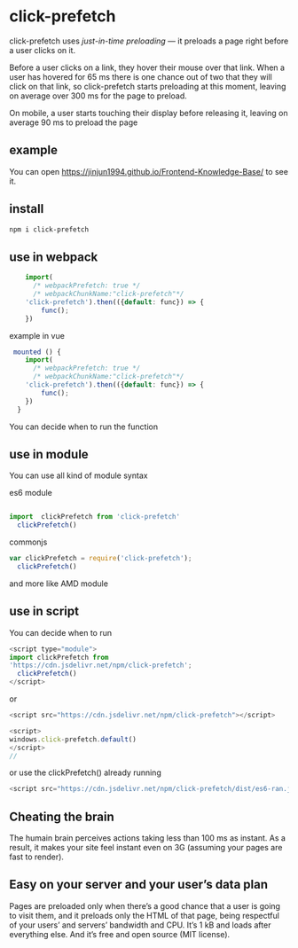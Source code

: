 # click-prefetch

click-prefetch uses *just-in-time preloading* — it preloads a page right before a user clicks on it.

Before a user clicks on a link, they hover their mouse over that link. When a user has hovered for 65 ms there is one chance out of two that they will click on that link, so click-prefetch starts preloading at this moment, leaving on average over 300 ms for the page to preload.

On mobile, a user starts touching their display before releasing it, leaving on average 90 ms to preload the page

## example

You can open <https://jinjun1994.github.io/Frontend-Knowledge-Base/> to see it.

## install

```bash
npm i click-prefetch
```

## use in webpack

```js
    import(
      /* webpackPrefetch: true */
      /* webpackChunkName:"click-prefetch"*/ 
    'click-prefetch').then(({default: func}) => {
		func();
	})
```

example  in vue

```js
 mounted () {
    import(
      /* webpackPrefetch: true */
      /* webpackChunkName:"click-prefetch"*/ 
    'click-prefetch').then(({default: func}) => {
		func();
	})
  }
```

You can decide when to run the function

## use in module

You can use all kind of module syntax 

es6 module

```js

import  clickPrefetch from 'click-prefetch'
  clickPrefetch()

```

commonjs 

```js
var clickPrefetch = require('click-prefetch');
  clickPrefetch()
```

and more like AMD module

## use in script

You can decide when to run

```js
<script type="module">
import clickPrefetch from 
'https://cdn.jsdelivr.net/npm/click-prefetch';
  clickPrefetch()
</script>
```

or 

```js
<script src="https://cdn.jsdelivr.net/npm/click-prefetch"></script>

<script>
windows.click-prefetch.default()
</script>
// 
```



or use the clickPrefetch()  already running

```js
<script src="https://cdn.jsdelivr.net/npm/click-prefetch/dist/es6-ran.js"></script>

```





## Cheating the brain

The humain brain perceives actions taking less than 100 ms as instant.  As a result, it makes your site feel instant even on 3G (assuming your pages are fast to render).

## Easy on your server and your user’s data plan

Pages are preloaded only when there’s a good chance that a user is going to visit them, and it preloads only the HTML of that page, being respectful of your users’ and servers’ bandwidth and CPU. It’s 1 kB and loads after everything else. And it’s free and open source (MIT license).
